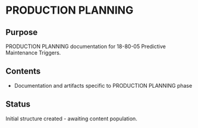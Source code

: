 # PRODUCTION PLANNING

## Purpose
PRODUCTION PLANNING documentation for 18-80-05 Predictive Maintenance Triggers.

## Contents
- Documentation and artifacts specific to PRODUCTION PLANNING phase

## Status
Initial structure created - awaiting content population.
